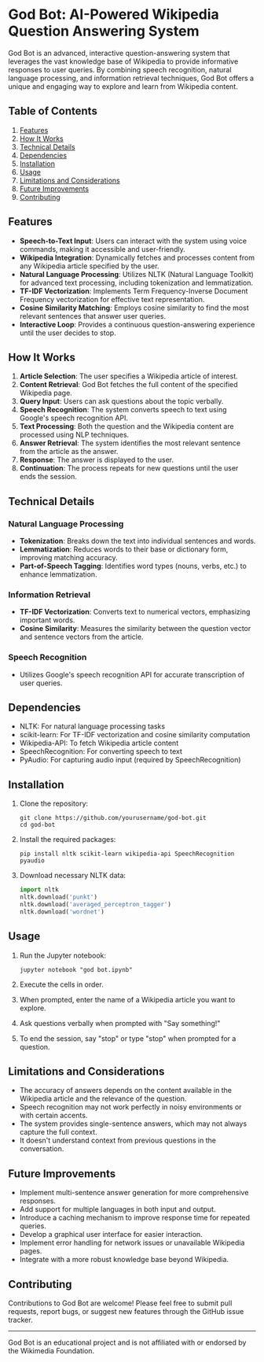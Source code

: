 # God Bot: AI-Powered Wikipedia Question Answering System

God Bot is an advanced, interactive question-answering system that leverages the vast knowledge base of Wikipedia to provide informative responses to user queries. By combining speech recognition, natural language processing, and information retrieval techniques, God Bot offers a unique and engaging way to explore and learn from Wikipedia content.

## Table of Contents
1. [Features](#features)
2. [How It Works](#how-it-works)
3. [Technical Details](#technical-details)
4. [Dependencies](#dependencies)
5. [Installation](#installation)
6. [Usage](#usage)
7. [Limitations and Considerations](#limitations-and-considerations)
8. [Future Improvements](#future-improvements)
9. [Contributing](#contributing)

## Features

- **Speech-to-Text Input**: Users can interact with the system using voice commands, making it accessible and user-friendly.
- **Wikipedia Integration**: Dynamically fetches and processes content from any Wikipedia article specified by the user.
- **Natural Language Processing**: Utilizes NLTK (Natural Language Toolkit) for advanced text processing, including tokenization and lemmatization.
- **TF-IDF Vectorization**: Implements Term Frequency-Inverse Document Frequency vectorization for effective text representation.
- **Cosine Similarity Matching**: Employs cosine similarity to find the most relevant sentences that answer user queries.
- **Interactive Loop**: Provides a continuous question-answering experience until the user decides to stop.

## How It Works

1. **Article Selection**: The user specifies a Wikipedia article of interest.
2. **Content Retrieval**: God Bot fetches the full content of the specified Wikipedia page.
3. **Query Input**: Users can ask questions about the topic verbally.
4. **Speech Recognition**: The system converts speech to text using Google's speech recognition API.
5. **Text Processing**: Both the question and the Wikipedia content are processed using NLP techniques.
6. **Answer Retrieval**: The system identifies the most relevant sentence from the article as the answer.
7. **Response**: The answer is displayed to the user.
8. **Continuation**: The process repeats for new questions until the user ends the session.

## Technical Details

### Natural Language Processing
- **Tokenization**: Breaks down the text into individual sentences and words.
- **Lemmatization**: Reduces words to their base or dictionary form, improving matching accuracy.
- **Part-of-Speech Tagging**: Identifies word types (nouns, verbs, etc.) to enhance lemmatization.

### Information Retrieval
- **TF-IDF Vectorization**: Converts text to numerical vectors, emphasizing important words.
- **Cosine Similarity**: Measures the similarity between the question vector and sentence vectors from the article.

### Speech Recognition
- Utilizes Google's speech recognition API for accurate transcription of user queries.

## Dependencies

- NLTK: For natural language processing tasks
- scikit-learn: For TF-IDF vectorization and cosine similarity computation
- Wikipedia-API: To fetch Wikipedia article content
- SpeechRecognition: For converting speech to text
- PyAudio: For capturing audio input (required by SpeechRecognition)

## Installation

1. Clone the repository:
   ```
   git clone https://github.com/yourusername/god-bot.git
   cd god-bot
   ```

2. Install the required packages:
   ```
   pip install nltk scikit-learn wikipedia-api SpeechRecognition pyaudio
   ```

3. Download necessary NLTK data:
   ```python
   import nltk
   nltk.download('punkt')
   nltk.download('averaged_perceptron_tagger')
   nltk.download('wordnet')
   ```

## Usage

1. Run the Jupyter notebook:
   ```
   jupyter notebook "god bot.ipynb"
   ```

2. Execute the cells in order.

3. When prompted, enter the name of a Wikipedia article you want to explore.

4. Ask questions verbally when prompted with "Say something!"

5. To end the session, say "stop" or type "stop" when prompted for a question.

## Limitations and Considerations

- The accuracy of answers depends on the content available in the Wikipedia article and the relevance of the question.
- Speech recognition may not work perfectly in noisy environments or with certain accents.
- The system provides single-sentence answers, which may not always capture the full context.
- It doesn't understand context from previous questions in the conversation.

## Future Improvements

- Implement multi-sentence answer generation for more comprehensive responses.
- Add support for multiple languages in both input and output.
- Introduce a caching mechanism to improve response time for repeated queries.
- Develop a graphical user interface for easier interaction.
- Implement error handling for network issues or unavailable Wikipedia pages.
- Integrate with a more robust knowledge base beyond Wikipedia.

## Contributing

Contributions to God Bot are welcome! Please feel free to submit pull requests, report bugs, or suggest new features through the GitHub issue tracker.

---

God Bot is an educational project and is not affiliated with or endorsed by the Wikimedia Foundation.
